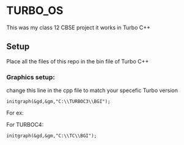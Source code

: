 # TURBO_OS
This was my class 12 CBSE project it works in Turbo C++

## Setup
Place all the files of this repo in the bin file of Turbo C++

### Graphics setup:
change this line in the cpp file to match your specefic Turbo version

```
initgraph(&gd,&gm,"C:\\TURBOC3\\BGI");
```
For ex: 

For TURBOC4:
```
initgraph(&gd,&gm,"C:\\TC\\BGI");
```
